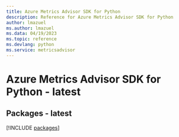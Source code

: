 ```yaml
---
title: Azure Metrics Advisor SDK for Python
description: Reference for Azure Metrics Advisor SDK for Python
author: lmazuel
ms.author: lmazuel
ms.data: 04/19/2023
ms.topic: reference
ms.devlang: python
ms.service: metricsadvisor
---
```

# Azure Metrics Advisor SDK for Python - latest
## Packages - latest
[!INCLUDE [packages](metrics-advisor-index.md)]